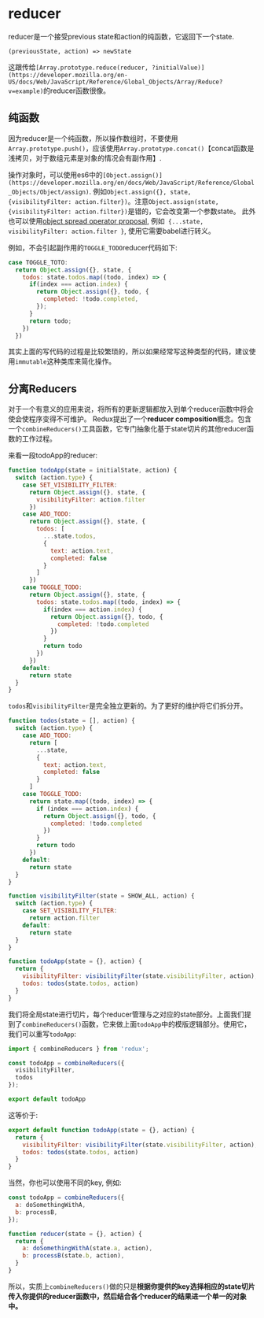 # reducer
reducer是一个接受previous state和action的纯函数，它返回下一个state.

```
(previousState, action) => newState
```

这跟传给`[Array.prototype.reduce(reducer, ?initialValue)](https://developer.mozilla.org/en-US/docs/Web/JavaScript/Reference/Global_Objects/Array/Reduce?v=example)`的reducer函数很像。

## 纯函数
因为reducer是一个纯函数，所以操作数组时，不要使用`Array.prototype.push()`，应该使用`Array.prototype.concat()`【concat函数是浅拷贝，对于数组元素是对象的情况会有副作用】.

操作对象时，可以使用es6中的`[Object.assign()](https://developer.mozilla.org/en/docs/Web/JavaScript/Reference/Global_Objects/Object/assign)`. 例如`Object.assign({}, state, {visibilityFilter: action.filter})`。注意`Object.assign(state, {visibilityFilter: action.filter})`是错的，它会改变第一个参数state。 此外也可以使用[object spread operator proposal](http://redux.js.org/docs/recipes/UsingObjectSpreadOperator.html), 例如` {...state, visibilityFilter: action.filter }`, 使用它需要babel进行转义。

例如，不会引起副作用的`TOGGLE_TODO`reducer代码如下:

```js
case TOGGLE_TOTO: 
  return Object.assign({}, state, {
    todos: state.todos.map((todo, index) => {
      if(index === action.index) {
        return Object.assign({}, todo, {
          completed: !todo.completed,
        });
      }
      return todo;
    })
  })
```
其实上面的写代码的过程是比较繁琐的，所以如果经常写这种类型的代码，建议使用`immutable`这种类库来简化操作。

## 分离Reducers
对于一个有意义的应用来说，将所有的更新逻辑都放入到单个reducer函数中将会使会使程序变得不可维护。 Redux提出了一个**reducer composition**概念。包含一个`combineReducers()`工具函数，它专门抽象化基于state切片的其他reducer函数的工作过程。

来看一段todoApp的reducer:

```js
function todoApp(state = initialState, action) {
  switch (action.type) {
    case SET_VISIBILITY_FILTER:
      return Object.assign({}, state, {
        visibilityFilter: action.filter
      })
    case ADD_TODO:
      return Object.assign({}, state, {
        todos: [
          ...state.todos,
          {
            text: action.text,
            completed: false
          }
        ]
      })
    case TOGGLE_TODO:
      return Object.assign({}, state, {
        todos: state.todos.map((todo, index) => {
          if(index === action.index) {
            return Object.assign({}, todo, {
              completed: !todo.completed
            })
          }
          return todo
        })
      })
    default:
      return state
  }
}
```

`todos`和`visibilityFilter`是完全独立更新的。为了更好的维护将它们拆分开。

```js
function todos(state = [], action) {
  switch (action.type) {
    case ADD_TODO:
      return [
        ...state,
        {
          text: action.text,
          completed: false
        }
      ]
    case TOGGLE_TODO:
      return state.map((todo, index) => {
        if (index === action.index) {
          return Object.assign({}, todo, {
            completed: !todo.completed
          })
        }
        return todo
      })
    default:
      return state
  }
}

function visibilityFilter(state = SHOW_ALL, action) {
  switch (action.type) {
    case SET_VISIBILITY_FILTER:
      return action.filter
    default:
      return state
  }
}

function todoApp(state = {}, action) {
  return {
    visibilityFilter: visibilityFilter(state.visibilityFilter, action),
    todos: todos(state.todos, action)
  }
}
```

我们将全局state进行切片，每个reducer管理与之对应的state部分。上面我们提到了`combineReducers()`函数，它来做上面`todoApp`中的模版逻辑部分。使用它，我们可以重写`todoApp`:

```js
import { combineReducers } from 'redux';

const todoApp = combineReducers({
  visibilityFilter,
  todos
});

export default todoApp
```

这等价于:

```js
export default function todoApp(state = {}, action) {
  return {
    visibilityFilter: visibilityFilter(state.visibilityFilter, action),
    todos: todos(state.todos, action)
  }
}
```

当然，你也可以使用不同的key, 例如:

```js
const todoApp = combineReducers({
  a: doSomethingWithA,
  b: processB,
});

function reducer(state = {}, action) {
  return {
    a: doSomethingWithA(state.a, action),
    b: processB(state.b, action),
  }
}
```

所以，实质上`combineReducers()`做的只是**根据你提供的key选择相应的state切片传入你提供的reducer函数中，然后结合各个reducer的结果进一个单一的对象中。**



